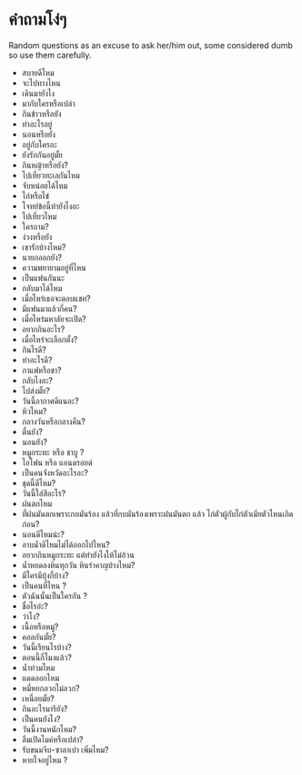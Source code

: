 # คำถามโง่ๆ

Random questions as an excuse to ask her/him out, some considered dumb so use them carefully.

- สบายดีไหม
- จะไปทางไหน
- เดินมายังไง
- มากับใครหรือเปล่า
- กินข้าวหรือยัง
- ทำอะไรอยู่
- นอนหรือยัง
- อยู่กับใครอะ
- ยังรักกันอยู่มั้ย
- กินหญ้าหรือยัง?
- ไปเที่ยวทะเลกันไหม
- จับหน่อยได้ไหม
- ไก่หรือไข่
- โจทย์ข้อนี้ทำยังไงอะ
- ไปเที่ยวไหม
- ใครถาม?
- ง่วงหรือยัง
- เขารักบ้างไหม?
- นายกออกยัง?
- ความพยายามอยู่ที่ไหน
- เป็นแฟนกันนะ
- กลับมาได้ไหม
- เมื่อไหร่เธอจะตอบแชท?
- มีแฟนมาแล้วกี่คน?
- เมื่อไหร่มหาลัยจะเปิด?
- อยากกินอะไร?
- เมื่อไหร่จะเลือกตั้ง?
- กินไรดี?
- ทำอะไรดี?
- กาแฟหรือชา?
- กลับไงอะ?
- ไปส่งมั้ย?
- วันนี้อากาศดีแนอะ?
- หิวไหม?
- กลางวันหรือกลางคืน?
- ตื่นยัง?
- นอนยัง?
- หมูกระทะ หรือ ชาบู ?
- ไอโฟน หรือ แอนดรอยด์
- เป็นคนจังหวัดอะไรอะ?
- ชุดนี้ดีไหม?
- วันนี้ใส่สีอะไร?
- ฝนตกไหม
- ที่ฝนมันตกเพราะกบมันร้อง แล้วที่กบมันร้องเพราะฝนมันตก แล้ว ไก่ตัวผู้กับไก่ตัวเมียตัวไหนเกิดก่อน?
- นอนดีไหมน่ะ?
- อาบน้ำดีไหมไม่ได้ออกไปไหน?
- อยากกินหมูกระทะ แต่ทำยังไงให้ไม่อ้วน
- น้ำหยดลงหินทุกวัน หินรำคาญบ้างไหม?
- มีใครมีบุ้งกี๋บ้าง?
- เป็นคนที่ไหน ?
- ตัวฉันนั้นเป็นใครกัน ?
- ชื่อไรอ่ะ?
- ว่าไง?
- เนื้อหรือหมู?
- คอลกันมั้ย?
- วันนี้เรียนไรบ้าง?
- ตอนนี้กี่โมงแล้ว?
- น้ำท่วมไหม
- แดดออกไหม
- หมี่หยกลวกไม่ลวก?
- เหนื่อยมั้ย?
- กินอะไรมารึยัง?
- เป็นคนยังไง?
- วันนี้งานหนักไหม?
- ลืมเปิดไมค์หรือเปล่า?
- รับขนมจีบ-ซาลาเปา เพิ่มไหม?
- หายใจอยู่ไหม ?
